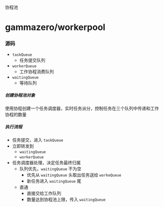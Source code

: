 协程池

# gammazero/workerpool

### 源码

- `taskQueue`
  - 任务提交队列
- `workerQueue`
  - 工作协程消费队列
- `waitingQueue`
  - 等待队列

##### 创建协程池对象

使用协程创建一个任务调度器，实时任务派分，控制任务在三个队列中传递和工作协程的数量

##### 执行流程

- 任务提交，进入 `taskQueue`
- 立即转发到 
  - `waitingQueue`
  - `workerQueue`
- 任务调度器处理，决定任务最终归属
  - 队列优先，`waitingQueue` 不为空
    - 优先从 `waitingQueue` 头取出任务送给 `workeQueue`
    - 新任务进入 `waitingQueue` 尾
  - 直通
    - 直接交给工作队列
    - 数量达到协程池上限，传入 `waitingQueue`